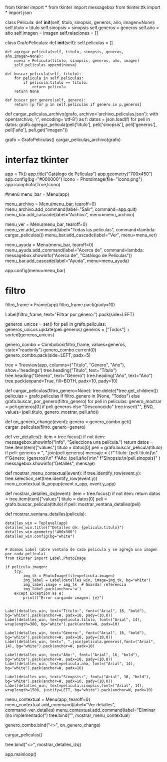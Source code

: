from tkinter import *
from tkinter import messagebox
from tkinter.ttk import *
import json


class Pelicula:
    def __init__(self, titulo, sinopsis, generos, año, imagen=None):
        self.titulo = titulo
        self.sinopsis = sinopsis
        self.generos = generos
        self.año = año
        self.imagen = imagen
        self.relaciones = []

class GrafoPeliculas:
    def __init__(self):
        self.peliculas = []

    def agregar_pelicula(self, titulo, sinopsis, generos, año,imagen=None):
        nueva = Pelicula(titulo, sinopsis, generos, año, imagen)
        self.peliculas.append(nueva)

    def buscar_pelicula(self, titulo):
        for pelicula in self.peliculas:
            if pelicula.titulo == titulo:
                return pelicula
        return None

    def buscar_por_genero(self, genero):
        return [p for p in self.peliculas if genero in p.generos]

def cargar_peliculas_archivo(grafo, archivo='archivo_peliculas.json'):
    with open(archivo, 'r', encoding='utf-8') as f:
        datos = json.load(f)
        for peli in datos:
            grafo.agregar_pelicula(peli['titulo'], peli['sinopsis'], peli['generos'], peli['año'], peli.get("imagen"))

grafo = GrafoPeliculas()
cargar_peliculas_archivo(grafo)

# interfaz tkinter 
app = Tk()
app.title("Catálogo de Películas")
app.geometry("700x450")
app.config(bg="#000000")
Icono = PhotoImage(file="icono.png")
app.iconphoto(True,Icono)

#menú
menu_bar = Menu(app)

menu_archivo = Menu(menu_bar, tearoff=0)
menu_archivo.add_command(label="Salir", command=app.quit)
menu_bar.add_cascade(label="Archivo", menu=menu_archivo)

menu_ver = Menu(menu_bar, tearoff=0)
menu_ver.add_command(label="Todas las películas", command=lambda: cargar_peliculas())
menu_bar.add_cascade(label="Ver", menu=menu_ver)

menu_ayuda = Menu(menu_bar, tearoff=0)
menu_ayuda.add_command(label="Acerca de", command=lambda: messagebox.showinfo("Acerca de", "Catálogo de Películas"))
menu_bar.add_cascade(label="Ayuda", menu=menu_ayuda)

app.config(menu=menu_bar)

# filtro
filtro_frame = Frame(app)
filtro_frame.pack(pady=10)


Label(filtro_frame, text="Filtrar por género:").pack(side=LEFT)

generos_unicos = set()
for peli in grafo.peliculas:
    generos_unicos.update(peli.generos)
generos = ["Todos"] + sorted(generos_unicos)

genero_combo = Combobox(filtro_frame, values=generos, state="readonly")
genero_combo.current(0)
genero_combo.pack(side=LEFT, padx=5)

tree = Treeview(app, columns=("Título", "Género", "Año"), show='headings')
tree.heading("Título", text="Título")
tree.heading("Género", text="Género")
tree.heading("Año", text="Año")
tree.pack(expand=True, fill=BOTH, padx=10, pady=10)

def cargar_peliculas(filtro_genero=None):
    tree.delete(*tree.get_children())
    peliculas = grafo.peliculas if filtro_genero in (None, "Todos") else grafo.buscar_por_genero(filtro_genero)
    for peli in peliculas:
        genero_mostrar = peli.generos[0] if peli.generos else "Desconocido"
        tree.insert("", END, values=(peli.titulo, genero_mostrar, peli.año))

def on_genero_change(event):
    genero = genero_combo.get()
    cargar_peliculas(filtro_genero=genero)

def ver_detalles():
    item = tree.focus()
    if not item:
        messagebox.showinfo("Info", "Selecciona una película.")
        return
    datos = tree.item(item)["values"]
    titulo = datos[0]
    peli = grafo.buscar_pelicula(titulo)
    if peli:
        generos = ", ".join(peli.generos)
        mensaje = (
            f"Título: {peli.titulo}\n"
            f"Género: {generos}\n"
            f"Año: {peli.año}\n\n"
            f"Sinopsis:\n{peli.sinopsis}"
        )
        messagebox.showinfo("Detalles", mensaje)

def mostrar_menu_contextual(event):
    if tree.identify_row(event.y):
        tree.selection_set(tree.identify_row(event.y))
        menu_contextual.tk_popup(event.x_app, event.y_app)
        
def mostrar_detalles_izq(event):
    item = tree.focus()
    if not item:
        return
    datos = tree.item(item)["values"]
    titulo = datos[0]
    peli = grafo.buscar_pelicula(titulo)
    if peli:
        mostrar_ventana_detalles(peli)

        
def mostrar_ventana_detalles(pelicula):
    
    detalles_win = Toplevel(app)
    detalles_win.title(f"Detalles de: {pelicula.titulo}")
    detalles_win.geometry("400x300")
    detalles_win.config(bg="white")


    # Usamos Label (abre ventana de cada película y se agrega una imagen por cada película)
    from tkinter import Label,PhotoImage
    
    if pelicula.imagen:
        try:
            img_tk = PhotoImage(file=pelicula.imagen)
            img_label = Label(detalles_win, image=img_tk, bg="white")
            img_label.image = img_tk  # Guardar referencia
            img_label.pack(anchor='w')
        except Exception as e:
            print(f"Error cargando imagen: {e}")


    Label(detalles_win, text="Título:", font=("Arial", 16, "bold"), bg="white").pack(anchor=W, padx=10, pady=(10,0))
    Label(detalles_win, text=pelicula.titulo, font=("Arial", 14), wraplength=380, bg="white").pack(anchor=W, padx=10)

    Label(detalles_win, text="Género:", font=("Arial", 16, "bold"), bg="white").pack(anchor=W, padx=10, pady=(10,0))
    Label(detalles_win, text=", ".join(pelicula.generos),font=("Arial", 14), bg="white").pack(anchor=W, padx=10)

    Label(detalles_win, text="Año:", font=("Arial", 16, "bold"), bg="white").pack(anchor=W, padx=10, pady=(10,0))
    Label(detalles_win, text=pelicula.año, font=("Arial", 14), bg="white").pack(anchor=W, padx=10)

    Label(detalles_win, text="Sinopsis:", font=("Arial", 16, "bold"), bg="white").pack(anchor=W, padx=10, pady=(10,0))
    Label(detalles_win, text=pelicula.sinopsis,font=("Arial", 14), wraplength=1500, justify=LEFT, bg="white").pack(anchor=W, padx=10)



menu_contextual = Menu(app, tearoff=0)
menu_contextual.add_command(label="Ver detalles", command=ver_detalles)
menu_contextual.add_command(label="Eliminar (no implementado)")
tree.bind("<Button-3>", mostrar_menu_contextual)

genero_combo.bind("<<ComboboxSelected>>", on_genero_change)

cargar_peliculas()

tree.bind("<<TreeviewSelect>>", mostrar_detalles_izq)

app.mainloop()
